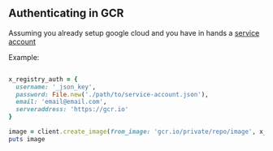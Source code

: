## Authenticating in GCR

Assuming you already setup google cloud and you have in hands a [service account](https://cloud.google.com/container-registry/docs/advanced-authentication)

Example:

```ruby

x_registry_auth = {
  username: '_json_key',
  password: File.new('./path/to/service-account.json'),
  email: 'email@email.com',
  serveraddress: 'https://gcr.io'
}

image = client.create_image(from_image: 'gcr.io/private/repo/image', x_registry_auth)
puts image

```